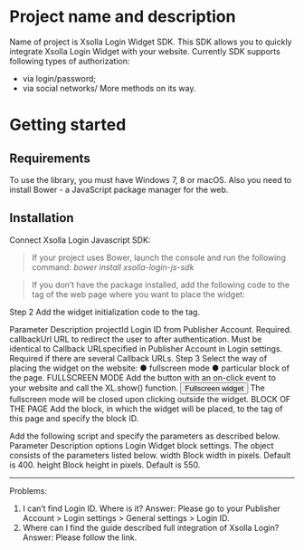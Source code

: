 # Project name and description #
Name of project is Xsolla Login Widget SDK.
This SDK allows you to quickly integrate Xsolla Login Widget with your website.
Currently SDK supports following types of authorization:
*	via login/password;
*	via social networks/
More methods on its way.

# Getting started
## Requirements
To use the library, you must have Windows 7, 8 or macOS. 
Also you need to install Bower - a JavaScript package manager for the web. 
## Installation

Connect Xsolla Login Javascript SDK:
> If your project uses Bower, launch the console and run the following command:
*bower install xsolla-login-js-sdk*

> If you don’t have the package installed, add the following code to the <head> tag of the web page where you want to place the widget:
*<script src="https://cdn.xsolla.net/xsolla-login-widget/sdk/2.1.1/xl.min.js"></script>*

Step 2
Add the widget initialization code to the <body> tag.
<script type="text/javascript">
XL.init({
  projectId: '{Login ID}',
  callbackUrl: '{callbackUrl}'
});
</script>
Parameter	Description
projectId	Login ID from Publisher Account. Required.
callbackUrl	URL to redirect the user to after authentication. Must be identical to Callback URLspecified in Publisher Account in Login settings. Required if there are several Callback URLs.
Step 3
Select the way of placing the widget on the website:
●	fullscreen mode
●	particular block of the page.
FULLSCREEN MODE
Add the button with an on-click event to your website and call the XL.show() function.
<button onclick="XL.show()">Fullscreen widget</button>
The fullscreen mode will be closed upon clicking outside the widget.
BLOCK OF THE PAGE
Add the block, in which the widget will be placed, to the <body> tag of this page and specify the block ID.
<div id="xl_auth"></div>
Add the following script and specify the parameters as described below.
<script type="text/javascript">
var options = {
  width: 400,
  height: 550
};
XL.AuthWidget(element_id, options);
</script>
Parameter	Description
options	Login Widget block settings. The object consists of the parameters listed below.
width	Block width in pixels. Default is 400.
height	Block height in pixels. Default is 550.

________________________________________

Problems:
1.	I can’t find Login ID. Where is it?
Answer: Please go to your Publisher Account > Login settings > General settings > Login ID.
2.	Where can I find the guide described full integration of Xsolla Login?
Answer: Please follow the link.
